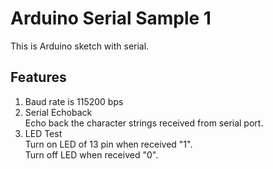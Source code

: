 # Arduino Serial Sample 1

This is Arduino sketch with serial.

## Features

1. Baud rate is 115200 bps <br>
2. Serial Echoback <br>
Echo back the character strings received from serial port. <br>
3. LED Test <br>
Turn on LED of 13 pin when received "1". <br>
Turn off LED when received "0". <br>

